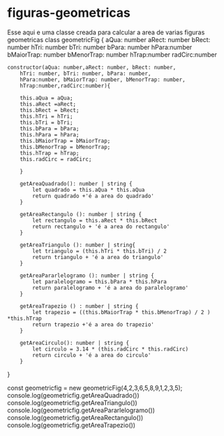 # figuras-geometricas
Esse aqui e uma classe creada para calcular a area de varias figuras geometricas
class geometricFig {
    aQua: number
    aRect: number
    bRect: number
    hTri: number
    bTri: number
    bPara: number
    hPara:number
    bMaiorTrap: number
    bMenorTrap: number
    hTrap:number
    radCirc:number


    constructor(aQua: number,aRect: number, bRect: number, 
        hTri: number, bTri: number, bPara: number,
        hPara:number, bMaiorTrap: number, bMenorTrap: number,
        hTrap:number,radCirc:number){

        this.aQua = aQua;
        this.aRect =aRect;
        this.bRect = bRect;
        this.hTri = hTri;
        this.bTri = bTri;
        this.bPara = bPara;
        this.hPara = hPara;
        this.bMaiorTrap = bMaiorTrap;
        this.bMenorTrap = bMenorTrap;
        this.hTrap = hTrap;
        this.radCirc = radCirc;

        }

        getAreaQuadrado(): number | string {
            let quadrado = this.aQua * this.aQua
            return quadrado +'é a area do quadrado'
        }

        getAreaRectangulo (): number | string {
            let rectangulo = this.aRect * this.bRect
            return rectangulo + 'é a area do rectangulo'
        }

        getAreaTriangulo (): number | string{
            let triangulo = (this.hTri * this.bTri) / 2
            return triangulo + 'é a area do triangulo'
        }

        getAreaPararlelogramo (): number | string {
            let paralelogramo = this.bPara * this.hPara
            return paralelogramo + 'é a area do paralelogramo'
        }

        getAreaTrapezio () : number | string {
            let trapezio = ((this.bMaiorTrap * this.bMenorTrap) / 2 ) *this.hTrap
            return trapezio +'é a area do trapezio'
        }

        getAreaCirculo(): number | string {
            let circulo = 3.14 * (this.radCirc * this.radCirc)
            return circulo + 'é a area do circulo'
        }

}

const geometricfig = new geometricFig(4,2,3,6,5,8,9,1,2,3,5);
console.log(geometricfig.getAreaQuadrado())
console.log(geometricfig.getAreaTriangulo())
console.log(geometricfig.getAreaPararlelogramo())
console.log(geometricfig.getAreaRectangulo())
console.log(geometricfig.getAreaTrapezio())
